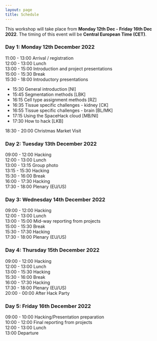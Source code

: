 ```yaml
---
layout: page
title: Schedule
---
```


This workshop will take place from **Monday 12th Dec - Friday 16th Dec 2022**. The timing of this event will be **Central European Time (CET)**.

### Day 1: Monday 12th December 2022 

11:00 - 13:00	Arrival / registration<br>
12:00 - 13:00	Lunch<br>
13:00 - 15:00	Introduction and project presentations<br>
15:00 - 15:30	Break<br>
15:30 - 18:00	Introductory presentations<br>
 - 15:30 General introduction [NI] <br>
 - 15:45 Segmentation methods [LBK] <br>
 - 16:15 Cell type assignment methods [RZ]<br>
 - 16:35 Tissue specific challenges - kidney [CK] <br>
 - 16:55 Tissue specific challenges - brain [BL/MK] <br>
 - 17:15 Using the SpaceHack cloud [MB/NI] <br>
 - 17:30 How to hack [LKB] <br>

18:30 - 20:00	Christmas Market Visit<br>

### Day 2: Tuesday 13th December 2022 

09:00 - 12:00	Hacking<br>
12:00 - 13:00	Lunch<br>
13:00 - 13:15	Group photo<br>
13:15 - 15:30	Hacking<br>
15:30 - 16:00	Break<br>
16:00 - 17:30	Hacking<br>
17:30 - 18:00	Plenary (EU/US)<br>

### Day 3: Wednesday 14th December 2022 

09:00 - 12:00	Hacking<br>
12:00 - 13:00	Lunch<br>
13:00 - 15:00	Mid-way reporting from projects<br>
15:00 - 15:30	Break<br>
15:30 - 17:30	Hacking<br>
17:30 - 18:00	Plenary (EU/US)<br>

### Day 4: Thursday 15th December 2022 

09:00 - 12:00	Hacking<br>
12:00 - 13:00	Lunch<br>
13:00 - 15:30	Hacking<br>
15:30 - 16:00	Break<br>
16:00 - 17:30	Hacking<br>
17:30 - 18:00	Plenary (EU/US)<br>
20:00 - 00:00	After Hack Party<br>

### Day 5: Friday 16th December 2022 

09:00 - 10:00	Hacking/Presentation preparation<br>
10:00 - 12:00	Final reporting from projects<br>
12:00 - 13:00	Lunch<br>
13:00	Departure<br>
